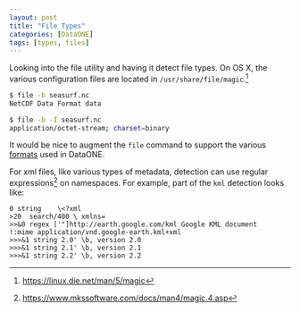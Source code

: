 ```yaml
---
layout: post
title: "File Types"
categories: [DataONE]
tags: [types, files]
---
```


Looking into the file utility and having it detect file types. On OS X, the various configuration files are located in  `/usr/share/file/magic`.[^1]

<!--break-->

~~~ bash
$ file -b seasurf.nc
NetCDF Data Format data

$ file -b -I seasurf.nc
application/octet-stream; charset=binary
~~~

It would be nice to augment the `file` command to support the various [formats](https://cn.dataone.org/cn/v2/formats) used in DataONE.

For xml files, like various types of metadata, detection can use regular
expressions[^2] on namespaces. For example, part of the ``kml`` detection looks like:

~~~ plain
0 string    \<?xml
>20  search/400 \ xmlns=
>>&0 regex ['"]http://earth.google.com/kml Google KML document
!:mime application/vnd.google-earth.kml+xml
>>>&1 string 2.0' \b, version 2.0
>>>&1 string 2.1' \b, version 2.1
>>>&1 string 2.2' \b, version 2.2
~~~


[^1]: <https://linux.die.net/man/5/magic>
[^2]: <https://www.mkssoftware.com/docs/man4/magic.4.asp>
